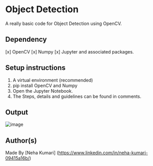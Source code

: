 # Object Detection
  A really basic code for Object Detection using OpenCV. 
  
## Dependency

[x] OpenCV
[x] Numpy
[x] Jupyter and associated packages. 

## Setup instructions

1. A virtual environment (recommended)
2. pip install OpenCV and Numpy
3. Open the Jupyter Notebook.
4. The Steps, details and guidelines can be found in comments.


## Output

![image](https://user-images.githubusercontent.com/47255445/115255677-22e5bd00-a14c-11eb-99f5-07d7f8566c1e.png)

 

## Author(s)

Made By [Neha Kumari] (https://www.linkedin.com/in/neha-kumari-09415a16b/)

